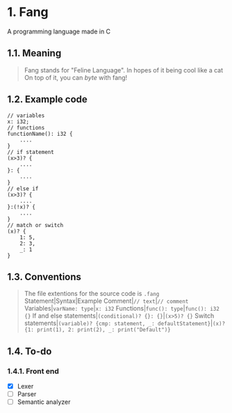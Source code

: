 # 1. Fang
A programming language made in C
## 1.1. Meaning
> Fang stands for "Feline Language". In hopes of it being cool like a cat
> On top of it, you can _byte_ with fang!
## 1.2. Example code
```
// variables
x: i32;
// functions
functionName(): i32 {
    ....
}
// if statement
(x>3)? {
    ....
}: {
    ....
}
// else if
(x>3)? {
    ....
}:(!x)? {
    ....
}
// match or switch
(x)? {
    1: 5,
    2: 3,
    _: 1
}
```
## 1.3. Conventions
> The file extentions for the source code is `.fang`
Statement|Syntax|Example
Comment|`// text`|`// comment`
Variables|`varName: type`|`x: i32`
Functions|`func(): type`|`func(): i32 {}`
If and else statements|`(conditional)? {}: {}`|`(x>5)? {}`
Switch statements|`(variable)? {cmp: statement, _: defaultStatement}`|`(x)? {1: print(1), 2: print(2), _: print("Default")}`
## 1.4. To-do
### 1.4.1. Front end
- [x] Lexer
- [ ] Parser
- [ ] Semantic analyzer
